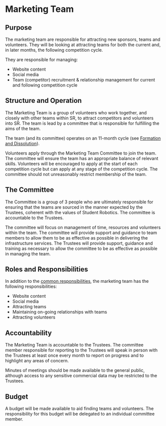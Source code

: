 # Marketing Team

## Purpose

The marketing team are responsible for attracting new sponsors, teams and volunteers. They will be looking at attracting teams for both the current and, in later months, the following competition cycle.

They are responsible for managing:

* Website content
* Social media
* Team (competitor) recruitment & relationship management for current and following competition cycle

## Structure and Operation

The Marketing Team is a group of volunteers who work together, and closely with other teams within SR, to attract competitors and volunteers into SR. The team is lead by a committee that is responsible for fulfilling the aims of the team.

The team (and its committee) operates on an 11-month cycle (see [Formation and Dissolution](committee-membership.md)).

Volunteers apply through the Marketing Team Committee to join the team. The committee will ensure the team has an appropriate balance of relevant skills. Volunteers will be encouraged to apply at the start of each competition cycle but can apply at any stage of the competition cycle. The committee should not unreasonably restrict membership of the team.

## The Committee

The Committee is a group of 3 people who are ultimately responsible for ensuring that the teams are sourced in the manner expected by the Trustees, coherent with the values of Student Robotics. The committee is accountable to the Trustees.

The committee will focus on management of time, resources and volunteers within the team. The committee will provide support and guidance to team members to allow them to be as effective as possible in delivering the infrastructure services. The Trustees will provide support, guidance and training as necessary to allow the committee to be as effective as possible in managing the team.

## Roles and Responsibilities

In addition to the [common responsibilities](common-responsibilities.md), the marketing team has the following responsibilities:

* Website content
* Social media
* Attracting teams
* Maintaining on-going relationships with teams
* Attracting volunteers

## Accountability

The Marketing Team is accountable to the Trustees. The committee member responsible for reporting to the Trustees will speak in person with the Trustees at least once every month to report on progress and to highlight any areas of concern.

Minutes of meetings should be made available to the general public, although access to any sensitive commercial data may be restricted to the Trustees.

## Budget

A budget will be made available to aid finding teams and volunteers. The responsibility for this budget will be delegated to an individual committee member.
